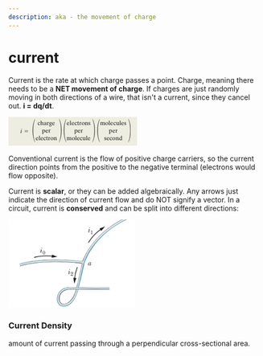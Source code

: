```yaml
---
description: aka - the movement of charge
---
```


# current

Current is the rate at which charge passes a point. Charge, meaning there needs to be a **NET movement of charge**. If charges are just randomly moving in both directions of a wire, that isn't a current, since they cancel out. **i = dq/dt**.

![](<../../.gitbook/assets/image (6).png>)

Conventional current is the flow of positive charge carriers, so the current direction points from the positive to the negative terminal (electrons would flow opposite).&#x20;

Current is **scalar**, or they can be added algebraically. Any arrows just indicate the direction of current flow and do NOT signify a vector. In a circuit, current is **conserved** and can be split into different directions:

![i0 = i1 + i2](<../../.gitbook/assets/image (10).png>)

### Current Density

amount of current passing through a perpendicular cross-sectional area.
